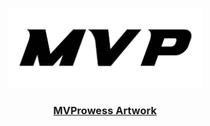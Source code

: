 <p align="center">
  <a href="https://turbo.build">
    <picture>
      <source media="(prefers-color-scheme: dark)" srcset="identity/text/white/mvprowess-text-white.png">
      <img src="identity/text/white/mvprowess-text-white.png" height="128">
    </picture>
    <h3 align="center">MVProwess Artwork</h1>
  </a>
</p>
